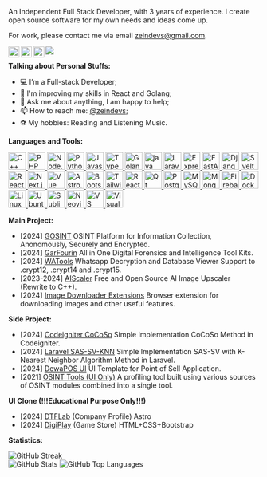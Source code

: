 An Independent Full Stack Developer, with 3 years of experience. I create open source software for my own needs and ideas come up.

For work, please contact me via email [zeindevs@gmail.com](mailto:zeindevs@gmail.com).

<a href="https://www.linkedin.com/in/zeindevs/" title="LinkdeIn" target="_blank">
  <img align="left" alt="LinkdeIn" width="22px" src="https://cdn.simpleicons.org/linkedin" />
<!--   <img align="left" alt="LinkdeIn" src="https://img.shields.io/badge/LinkedIn-@zeindevs?style=flat&color=blue&logo=linkedin" style="vertical-align:top; margin:4px" /> -->
</a>
<a href="https://x.com/zeindevs" title="Twitter" target="_blank">
  <img align="left" alt="Twitter" width="22px" src="https://cdn.simpleicons.org/x" />
<!--   <img align="left" alt="Twitter" src="https://img.shields.io/badge/Twitter-@zeindevs?style=flat&color=blue&logo=x" style="vertical-align:top; margin:4px" /> -->
</a>
<!-- <a href="https://github.com/zeindevs" title="GitHub" target="_blank">
  <img align="left" alt="GitHub" width="22px" src="https://cdn.simpleicons.org/github" />
  <img align="left" alt="GitHub" src="https://img.shields.io/badge/GitHub-@zeindevs?style=flat&color=blue&logo=github" style="vertical-align:top; margin:4px" />
</a> -->
<!-- <a href="https://youtube.com/zeindevs" title="YouTube" target="_blank">
  <img align="left" alt="YouTube" width="22px" src="https://cdn.simpleicons.org/youtube" />
  <img align="left" alt="Youtube" src="https://img.shields.io/badge/Yotube-@zeindevs?style=flat&color=blue&logo=youtube" style="vertical-align:top; margin:4px" />
</a> -->
<a href="https://www.instagram.com/zeindevs/" title="Instagram" target="_blank">
  <img align="left" alt="Instagram" width="22px" src="https://cdn.simpleicons.org/instagram" />
<!--   <img align="left" alt="Instagram" src="https://img.shields.io/badge/Instagram-@zeindevs?style=flat&color=blue&logo=instagram" style="vertical-align:top; margin:4px" /> -->
</a>
<!-- <a href="https://www.zeindevs.com/" title="Website" target="_blank">
  <img align="left" alt="Website" width="22px" src="https://cdn.jsdelivr.net/npm/simple-icons@3.11.0/icons/dailymotion.svg" />
  <img align="left" alt="Website" width="22px" src="./images/logo.png" />
</a> -->

<!-- ![](https://visitor-badge.glitch.me/badge?page_id=zeindevs) -->
<img src="https://komarev.com/ghpvc/?username=zeindevs&color=blue&style=liquid" />

<!-- <a href="https://www.zeindevs.com/" title="Website" target="_blank">
  <img align="right" alt="GIF" src="./images/other/coding.gif?raw=true" width="500" height="330" />
</a> -->

**Talking about Personal Stuffs:**

- 💻 I’m a Full-stack Developer;
- 🌱 I'm improving my skills in React and Golang;
- 💬 Ask me about anything, I am happy to help;
- 📫 How to reach me: [@zeindevs](https://www.linkedin.com/in/zeindevs/);
- ⚽ My hobbies: Reading and Listening Music.

**Languages and Tools:**

<p>
  <!-- <a href="https://www.cprogramming.com/" title="C" target="_blank">
    <code><img alt="C" width="35" height="35" src="./images/technologies/c.jpg"></code>
  </a> -->
  <a href="https://www.cprogramming.com/" title="C++" target="_blank">
    <img alt="C++" width="35" height="35" src="https://skillicons.dev/icons?i=cpp&theme=dark" />
  </a>
  <a href="https://www.php.net/" title="PHP" target="_blank">
    <img alt="PHP" width="35" height="35" src="https://skillicons.dev/icons?i=php&theme=dark" />
  </a>
  <a href="https://nodejs.org/" title="Node.js" target="_blank">
    <img alt="Node.js" width="35" height="35" src="https://skillicons.dev/icons?i=nodejs&theme=dark" />
  </a>
  <a href="https://www.python.org/" title="Python" target="_blank">
    <img alt="Python" width="35" height="35" src="https://skillicons.dev/icons?i=python&theme=dark" />
  </a>
  <a href="https://www.javascript.com/" title="Javascript" target="_blank">
    <img alt="Javascript" width="35" height="35" src="https://skillicons.dev/icons?i=javascript&theme=dark" />
  </a>
  <a href="https://www.typescriptlang.org/" title="Typescript" target="_blank">
    <img alt="Typescript" width="35" height="35" src="https://skillicons.dev/icons?i=typescript&theme=dark" />
  </a>
  <a href="https://go.dev/doc/articles/wiki/" title="Golang" target="_blank">
    <img alt="Golang" width="35" height="35" src="https://skillicons.dev/icons?i=golang&theme=dark" />
  </a>
  <a href="https://www.java.com/en/" title="Java" target="_blank">
    <img alt="java" width="35" height="35" src="https://skillicons.dev/icons?i=java&theme=dark" />
  </a>
  <!-- <a href="https://hibernate.org/" title="Hibernate" target="_blank">
    <code><img alt="Hibernate" width="35" height="35" src="./images/technologies/hibernate.jpg"></code>
  </a> -->
  <a href="https://laravel.com/" title="Laravel" target="_blank">
    <img alt="Laravel" width="35" height="35" src="https://skillicons.dev/icons?i=laravel&theme=dark" />
  </a>
  <a href="https://expressjs.com/" title="Express.js" target="_blank">
    <img alt="Express.js" width="35" height="35" src="https://skillicons.dev/icons?i=expressjs&theme=dark" />
  </a>
  <a href="https://fastapi.tiangolo.com/" title="FastAPI" target="_blank">
    <img alt="FastAPI" width="35" height="35" src="https://skillicons.dev/icons?i=fastapi&theme=dark" />
  </a>
  <!-- <a href="https://spring.io/" title="Spring" target="_blank">
    <code><img alt="Spring" width="35" height="35" src="./images/technologies/spring.jpg"></code>
  </a> -->
  <a href="https://www.djangoproject.com/" title="Django" target="_blank">
    <img alt="Django" width="35" height="35" src="https://skillicons.dev/icons?i=django&theme=dark" />
  </a>
  <a href="https://svelte.dev/" title="Svelte" target="_blank">
    <img alt="Svelte" width="35" height="35" src="https://skillicons.dev/icons?i=svelte&theme=dark" />
  </a>
  <a href="https://react.dev/" title="React" target="_blank">
    <img alt="React" width="35" height="35" src="https://skillicons.dev/icons?i=react&theme=dark" />
  </a>
  <a href="https://nextjs.org/" title="Next.js" target="_blank">
    <img alt="Next.js" width="35" height="35" src="https://skillicons.dev/icons?i=nextjs&theme=dark" />
  </a>
  <a href="https://vuejs.org/" title="Vue" target="_blank">
    <img alt="Vue" width="35" height="35" src="https://skillicons.dev/icons?i=vue&theme=dark" />
  </a>
  <a href="https://astro.build/" title="Astroo.js" target="_blank">
    <img alt="Astro.js" width="35" height="35" src="https://skillicons.dev/icons?i=astro&theme=dark" />
  </a>
  <a href="https://getbootstrap.com/" title="Bootstrap CSS" target="_blank">
    <img alt="Bootstrap CSS" width="35" height="35" src="https://skillicons.dev/icons?i=bootstrap&theme=dark" />
  </a>
  <a href="https://tailwindcss.com/" title="Tailwindcss" target="_blank">
    <img alt="Tailwindcss" width="35" height="35" src="https://skillicons.dev/icons?i=tailwindcss&theme=dark" />
  </a>
  <!-- <a href="https://ant.design/" title="Ant Design" target="_blank">
    <img alt="Ant Design" width="35" height="35" src="./images/technologies/antdesign.jpg" />
  </a> -->
  <!-- <a href="https://chakra-ui.com/" title="Chakra UI" target="_blank">
    <img alt="Chakra UI" width="35" height="35" src="./images/technologies/chakraui.jpg" />
  </a> -->
  <a href="https://reactnative.com/" title="React Native" target="_blank">
    <img alt="React Native" width="35" height="35" src="https://skillicons.dev/icons?i=react&theme=dark" />
  </a>
  <!-- <a href="https://www.flutter.dev/" title="Flutter" target="_blank">
    <img alt="Flutter" width="35" height="35" src="https://skillicons.dev/icons?i=flutter&theme=dark" />
  </a> -->
  <a href="https://www.qt.io/" title="Qt" target="_blank">
    <img alt="Qt" width="35" height="35" src="https://skillicons.dev/icons?i=qt&theme=dark" />
  </a>
  <!-- <a href="https://openjfx.io/" title="JavaFX" target="_blank">
    <code><img alt="JavaFX" width="35" height="35" src="./images/technologies/javafx.jpg"></code>
  </a> -->
  <a href="https://www.postgresql.org/" title="Postgresql" target="_blank">
    <img alt="Postgresql" width="35" height="35" src="https://skillicons.dev/icons?i=postgres&theme=dark" />
  </a>
  <a href="https://www.mysql.com/" title="MySQL" target="_blank">
    <img alt="MySQL" width="35" height="35" src="https://skillicons.dev/icons?i=mysql&theme=dark" />
  </a>
  <a href="https://www.mongodb.com/" title="MongoDB" target="_blank">
    <img alt="MongoDB" width="35" height="35" src="https://skillicons.dev/icons?i=mongodb&theme=dark" />
  </a>
  <a href="https://firebase.google.com/" title="Firebase" target="_blank">
    <img alt="Firebase" width="35" height="35" src="https://skillicons.dev/icons?i=firebase&theme=dark" />
  </a>  
  <a href="https://www.docker.com/" title="Docker" target="_blank">
    <img alt="Docker" width="35" height="35" src="https://skillicons.dev/icons?i=docker&theme=dark" />
  </a>
  <a href="https://www.linux.org/" title="Linux" target="_blank">
    <img alt="Linux" width="35" height="35" src="https://skillicons.dev/icons?i=linux&theme=dark" />
  </a>
  <a href="https://ubuntu.com/" title="Ubuntu" target="_blank">
    <img alt="Ubuntu" width="35" height="35" src="https://skillicons.dev/icons?i=ubuntu&theme=dark" />
  </a>
  <a href="https://www.sublimetext.com/" title="Sublime" target="_blank">
    <img alt="Sublime" width="35" height="35" src="https://skillicons.dev/icons?i=sublime&theme=dark" />
  </a>  
  <a href="https://neovim.io/" title="Neovim" target="_blank">
    <img alt="Neovim" width="35" height="35" src="https://skillicons.dev/icons?i=neovim&theme=dark" />
  </a>  
  <a href="https://code.visualstudio.com/" title="VS Code" target="_blank">
    <img alt="VS Code" width="35" height="35" src="https://skillicons.dev/icons?i=vscode&theme=dark" />
  </a>
  <a href="https://visualstudio.com/" title="Visual Studio" target="_blank">
    <img alt="Visual Studio" width="35" height="35" src="https://skillicons.dev/icons?i=visualstudio&theme=dark" />
  </a>  
  <!-- <a href="https://kubernetes.io/" title="Kubernetes" target="_blank">
    <code><img alt="Kubernetes" width="35" height="35" src="./images/technologies/kubernetes.jpg"></code>
  </a> -->
</p>

**Main Project:**

- [2024] [GOSINT]() OSINT Platform for Information Collection, Anonomously, Securely and Encrypted.
- [2024] [GarFourin]() All in One Digital Forensics and Intelligence Tool Kits.
- [2024] [WATools]() Whatsapp Decryption and Database Viewer Support to .crypt12, .crypt14 and .crypt15.
- [2023-2024] [AIScaler](https://github.com/AIScaler/AIScaler) Free and Open Source AI Image Upscaler (Rewrite to C++).
- [2024] [Image Downloader Extensions](https://github.com/zeindevs/imagedl-extensions) Browser extension for downloading images and other useful features.
<!-- - [2024] [AnimAPI](https://github.com/zeindevs/animapi) NPM package that can be used to scraping data from anime websites. -->

**Side Project:**

- [2024] [Codeigniter CoCoSo](https://ci-cocoso.vercel.app) Simple Implementation CoCoSo Method in Codeigniter.
- [2024] [Laravel SAS-SV-KNN](https://github.com/zeindevs/laravel-sas-sv-knn) Simple Implementation SAS-SV with K-Nearest Neighbor Algorithm Method in Laravel.
- [2024] [DewaPOS UI](https://github.com/zeindevs/ui-dewapos) UI Template for Point of Sell Application.
- [2021] [OSINT Tools (UI Only)](https://github.com/zeindevs/ui-osint-tools) A profiling tool built using various sources of OSINT modules combined into a single tool.

**UI Clone (!!!Educational Purpose Only!!!)**

- [2024] [DTFLab](https://astro-dtflab.netlify.app/) (Company Profile) Astro
- [2024] [DigiPlay](https://uiclone-digiplay.netlify.app/) (Game Store) HTML+CSS+Bootstrap
<!-- - [2024] [Otakudesu](https://uiclone-otakudesu.netlify.app/) React+Tailwindcss -->

**Statistics:**

<div>
  <img src="https://streak-stats.demolab.com?user=zeindevs&theme=gotham&hide_border=true" alt="GitHub Streak" />
  <div>
    <img src="https://github-readme-stats.vercel.app/api?username=zeindevs&show_icons=true&theme=gotham&count_private=true&layout=compact&hide_border=true" alt="GitHub Stats" />
    <img src="https://github-readme-stats.vercel.app/api/top-langs/?username=zeindevs&theme=gotham&show_icons=true&include_all_commits=true&count_private=true&layout=compact&hide_border=true" alt="GitHub Top Languages" />
  </div>
</div>

<!---
zeindevs/zeindevs is a ✨ special ✨ repository because its `README.md` (this file) appears on your GitHub profile.
You can click the Preview link to take a look at your changes.
--->
